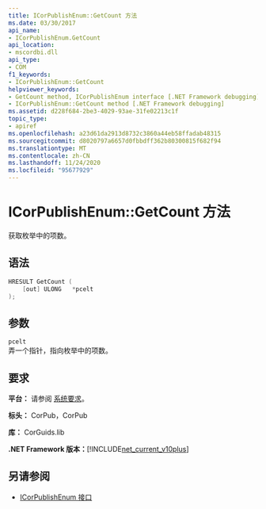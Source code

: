 ```yaml
---
title: ICorPublishEnum::GetCount 方法
ms.date: 03/30/2017
api_name:
- ICorPublishEnum.GetCount
api_location:
- mscordbi.dll
api_type:
- COM
f1_keywords:
- ICorPublishEnum::GetCount
helpviewer_keywords:
- GetCount method, ICorPublishEnum interface [.NET Framework debugging]
- ICorPublishEnum::GetCount method [.NET Framework debugging]
ms.assetid: d228f684-2be3-4029-93ae-31fe02213c1f
topic_type:
- apiref
ms.openlocfilehash: a23d61da2913d8732c3860a44eb58ffadab48315
ms.sourcegitcommit: d8020797a6657d0fbbdff362b80300815f682f94
ms.translationtype: MT
ms.contentlocale: zh-CN
ms.lasthandoff: 11/24/2020
ms.locfileid: "95677929"
---
```

# <a name="icorpublishenumgetcount-method"></a>ICorPublishEnum::GetCount 方法

获取枚举中的项数。  
  
## <a name="syntax"></a>语法  
  
```cpp  
HRESULT GetCount (  
    [out] ULONG   *pcelt  
);  
```  
  
## <a name="parameters"></a>参数  

 `pcelt`  
 弄一个指针，指向枚举中的项数。  
  
## <a name="requirements"></a>要求  

 **平台：** 请参阅 [系统要求](../../get-started/system-requirements.md)。  
  
 **标头：** CorPub，CorPub  
  
 **库：** CorGuids.lib  
  
 **.NET Framework 版本：**[!INCLUDE[net_current_v10plus](../../../../includes/net-current-v10plus-md.md)]  
  
## <a name="see-also"></a>另请参阅

- [ICorPublishEnum 接口](icorpublishenum-interface.md)
